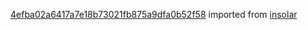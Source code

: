 [4efba02a6417a7e18b73021fb875a9dfa0b52f58](https://github.com/insolar/insolar/commit/4efba02a6417a7e18b73021fb875a9dfa0b52f58) imported from [insolar](https://github.com/insolar/insolar)
